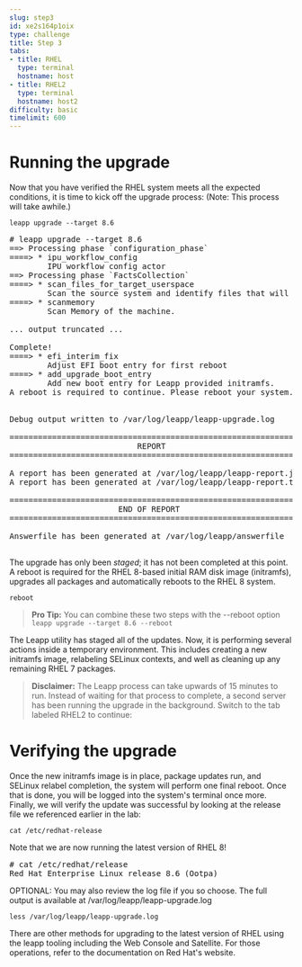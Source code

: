 ```yaml
---
slug: step3
id: xe2s164p1oix
type: challenge
title: Step 3
tabs:
- title: RHEL
  type: terminal
  hostname: host
- title: RHEL2
  type: terminal
  hostname: host2
difficulty: basic
timelimit: 600
---
```

# Running the upgrade

Now that you have verified the RHEL system meets all the expected conditions, it is time to kick off the upgrade process: (Note: This process will take awhile.)

```
leapp upgrade --target 8.6
```

<pre class=file>
# leapp upgrade --target 8.6
==> Processing phase `configuration_phase`
====> * ipu_workflow_config
        IPU workflow config actor
==> Processing phase `FactsCollection`
====> * scan_files_for_target_userspace
        Scan the source system and identify files that will be copied into the target userspace when it is created.
====> * scanmemory
        Scan Memory of the machine.

... output truncated ...

Complete!
====> * efi_interim_fix
        Adjust EFI boot entry for first reboot
====> * add_upgrade_boot_entry
        Add new boot entry for Leapp provided initramfs.
A reboot is required to continue. Please reboot your system.


Debug output written to /var/log/leapp/leapp-upgrade.log

============================================================
                           REPORT
============================================================

A report has been generated at /var/log/leapp/leapp-report.json
A report has been generated at /var/log/leapp/leapp-report.txt

============================================================
                       END OF REPORT
============================================================

Answerfile has been generated at /var/log/leapp/answerfile

</pre>

The upgrade has only been _staged_; it has not been completed at this point. A reboot is required for the RHEL 8-based initial RAM disk image (initramfs), upgrades all packages and automatically reboots to the RHEL 8 system.

```
reboot
```

>**Pro Tip:** You can combine these two steps with the --reboot option
`leapp upgrade --target 8.6 --reboot`

The Leapp utility has staged all of the updates. Now, it is performing several actions inside a temporary environment. This includes creating a new initramfs image, relabeling SELinux contexts, and well as cleaning up any remaining RHEL 7 packages.

>**Disclaimer:**
The Leapp process can take upwards of 15 minutes to run. Instead of waiting for that process to complete, a second server has been running the upgrade in the background. Switch to the tab labeled RHEL2 to continue:

# Verifying the upgrade

Once the new initramfs image is in place, package updates run, and SELinux relabel completion, the system will perform one final reboot. Once that is done, you will be logged into the system's terminal once more. Finally, we will verify the update was successful by looking at the release file we referenced earlier in the lab:

```
cat /etc/redhat-release
```

Note that we are now running the latest version of RHEL 8!

<pre class=file>
# cat /etc/redhat/release
Red Hat Enterprise Linux release 8.6 (Ootpa)
</pre>

OPTIONAL: You may also review the log file if you so choose. The full output is available at /var/log/leapp/leapp-upgrade.log

```
less /var/log/leapp/leapp-upgrade.log
```

There are other methods for upgrading to the latest version of RHEL using the leapp tooling including the Web Console and Satellite. For those operations, refer to the documentation on Red Hat's website.
